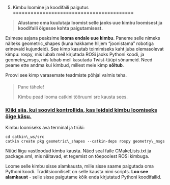



 5. Kimbu loomine ja koodifaili paigutus
=========================================











> 
> 
> **Alustame oma kuulutaja loomist selle jaoks uue kimbu loomisest ja koodifaili õigesse kohta paigutamisest.**
> 
> 
> 
> 



Esimese asjana peaksime **looma endale uue kimbu**. Paneme selle nimeks näiteks geometric\_shapes (kuna hakkame hiljem “joonistama” robotiga erinevaid kujundeid). See kimp kasutab toimimiseks kaht juba olemasolevat kimpu: rospy, mis lubab meil kirjutada ROSi jaoks Pythoni koodi, ja geometry\_msgs, mis lubab meil kasutada Twist-tüüpi sõnumeid. Need peame ette andma kui kimbud, millest meie kimp **sõltub**.




Proovi see kimp varasemate teadmiste põhjal valmis teha.




> 
> #### 
> Pane tähele!
> 
> 
> 
> Kimbu pead looma catkini tööruumi src kausta sees.
> 
> 
> 
> 



### [Kliki siia, kui soovid kontrollida, kas leidsid kimbu loomiseks õige käsu.](#)

Kimbu loomiseks ava terminal ja trüki:




```
cd catkin\_ws/src
catkin create pkg geometric\_shapes --catkin-deps rospy geometry\_msgs
```







Nüüd liigu vastloodud kimbu kausta. Näed seal faile CMakeLists.txt ja package.xml, mis näitavad, et tegemist on tõepoolest ROSi kimbuga.




Loome selle kimbu sisse alamkausta, mille sisse saame paigutada oma Pythoni koodi. Traditsiooniliselt on selle kausta nimi scripts. **Loo see alamkaust** - selle sisse paigutame kõik enda kirjutatud Pythoni koodifailid.



 




